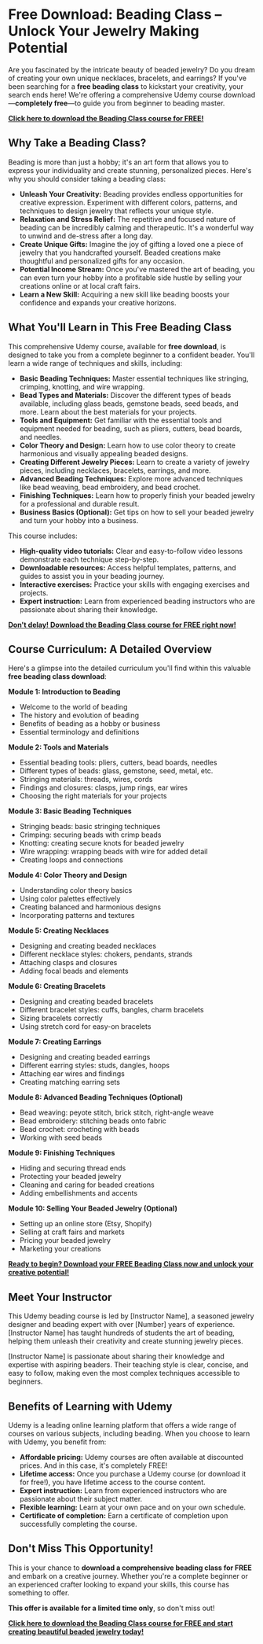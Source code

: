 # Free Download: Beading Class – Unlock Your Jewelry Making Potential

Are you fascinated by the intricate beauty of beaded jewelry? Do you dream of creating your own unique necklaces, bracelets, and earrings? If you've been searching for a **free beading class** to kickstart your creativity, your search ends here! We're offering a comprehensive Udemy course download—**completely free**—to guide you from beginner to beading master.

[**Click here to download the Beading Class course for FREE!**](https://udemywork.com/beading-class)

## Why Take a Beading Class?

Beading is more than just a hobby; it's an art form that allows you to express your individuality and create stunning, personalized pieces. Here's why you should consider taking a beading class:

*   **Unleash Your Creativity:** Beading provides endless opportunities for creative expression. Experiment with different colors, patterns, and techniques to design jewelry that reflects your unique style.
*   **Relaxation and Stress Relief:** The repetitive and focused nature of beading can be incredibly calming and therapeutic. It's a wonderful way to unwind and de-stress after a long day.
*   **Create Unique Gifts:** Imagine the joy of gifting a loved one a piece of jewelry that you handcrafted yourself. Beaded creations make thoughtful and personalized gifts for any occasion.
*   **Potential Income Stream:** Once you've mastered the art of beading, you can even turn your hobby into a profitable side hustle by selling your creations online or at local craft fairs.
*   **Learn a New Skill:** Acquiring a new skill like beading boosts your confidence and expands your creative horizons.

## What You'll Learn in This Free Beading Class

This comprehensive Udemy course, available for **free download**, is designed to take you from a complete beginner to a confident beader. You'll learn a wide range of techniques and skills, including:

*   **Basic Beading Techniques:** Master essential techniques like stringing, crimping, knotting, and wire wrapping.
*   **Bead Types and Materials:** Discover the different types of beads available, including glass beads, gemstone beads, seed beads, and more. Learn about the best materials for your projects.
*   **Tools and Equipment:** Get familiar with the essential tools and equipment needed for beading, such as pliers, cutters, bead boards, and needles.
*   **Color Theory and Design:** Learn how to use color theory to create harmonious and visually appealing beaded designs.
*   **Creating Different Jewelry Pieces:** Learn to create a variety of jewelry pieces, including necklaces, bracelets, earrings, and more.
*   **Advanced Beading Techniques:** Explore more advanced techniques like bead weaving, bead embroidery, and bead crochet.
*   **Finishing Techniques:** Learn how to properly finish your beaded jewelry for a professional and durable result.
*   **Business Basics (Optional):** Get tips on how to sell your beaded jewelry and turn your hobby into a business.

This course includes:

*   **High-quality video tutorials:** Clear and easy-to-follow video lessons demonstrate each technique step-by-step.
*   **Downloadable resources:** Access helpful templates, patterns, and guides to assist you in your beading journey.
*   **Interactive exercises:** Practice your skills with engaging exercises and projects.
*   **Expert instruction:** Learn from experienced beading instructors who are passionate about sharing their knowledge.

[**Don't delay! Download the Beading Class course for FREE right now!**](https://udemywork.com/beading-class)

## Course Curriculum: A Detailed Overview

Here's a glimpse into the detailed curriculum you'll find within this valuable **free beading class download**:

**Module 1: Introduction to Beading**

*   Welcome to the world of beading
*   The history and evolution of beading
*   Benefits of beading as a hobby or business
*   Essential terminology and definitions

**Module 2: Tools and Materials**

*   Essential beading tools: pliers, cutters, bead boards, needles
*   Different types of beads: glass, gemstone, seed, metal, etc.
*   Stringing materials: threads, wires, cords
*   Findings and closures: clasps, jump rings, ear wires
*   Choosing the right materials for your projects

**Module 3: Basic Beading Techniques**

*   Stringing beads: basic stringing techniques
*   Crimping: securing beads with crimp beads
*   Knotting: creating secure knots for beaded jewelry
*   Wire wrapping: wrapping beads with wire for added detail
*   Creating loops and connections

**Module 4: Color Theory and Design**

*   Understanding color theory basics
*   Using color palettes effectively
*   Creating balanced and harmonious designs
*   Incorporating patterns and textures

**Module 5: Creating Necklaces**

*   Designing and creating beaded necklaces
*   Different necklace styles: chokers, pendants, strands
*   Attaching clasps and closures
*   Adding focal beads and elements

**Module 6: Creating Bracelets**

*   Designing and creating beaded bracelets
*   Different bracelet styles: cuffs, bangles, charm bracelets
*   Sizing bracelets correctly
*   Using stretch cord for easy-on bracelets

**Module 7: Creating Earrings**

*   Designing and creating beaded earrings
*   Different earring styles: studs, dangles, hoops
*   Attaching ear wires and findings
*   Creating matching earring sets

**Module 8: Advanced Beading Techniques (Optional)**

*   Bead weaving: peyote stitch, brick stitch, right-angle weave
*   Bead embroidery: stitching beads onto fabric
*   Bead crochet: crocheting with beads
*   Working with seed beads

**Module 9: Finishing Techniques**

*   Hiding and securing thread ends
*   Protecting your beaded jewelry
*   Cleaning and caring for beaded creations
*   Adding embellishments and accents

**Module 10: Selling Your Beaded Jewelry (Optional)**

*   Setting up an online store (Etsy, Shopify)
*   Selling at craft fairs and markets
*   Pricing your beaded jewelry
*   Marketing your creations

[**Ready to begin? Download your FREE Beading Class now and unlock your creative potential!**](https://udemywork.com/beading-class)

## Meet Your Instructor

This Udemy beading course is led by [Instructor Name], a seasoned jewelry designer and beading expert with over [Number] years of experience. [Instructor Name] has taught hundreds of students the art of beading, helping them unleash their creativity and create stunning jewelry pieces.

[Instructor Name] is passionate about sharing their knowledge and expertise with aspiring beaders. Their teaching style is clear, concise, and easy to follow, making even the most complex techniques accessible to beginners.

## Benefits of Learning with Udemy

Udemy is a leading online learning platform that offers a wide range of courses on various subjects, including beading. When you choose to learn with Udemy, you benefit from:

*   **Affordable pricing:** Udemy courses are often available at discounted prices. And in this case, it's completely FREE!
*   **Lifetime access:** Once you purchase a Udemy course (or download it for free!), you have lifetime access to the course content.
*   **Expert instruction:** Learn from experienced instructors who are passionate about their subject matter.
*   **Flexible learning:** Learn at your own pace and on your own schedule.
*   **Certificate of completion:** Earn a certificate of completion upon successfully completing the course.

## Don't Miss This Opportunity!

This is your chance to **download a comprehensive beading class for FREE** and embark on a creative journey. Whether you're a complete beginner or an experienced crafter looking to expand your skills, this course has something to offer.

**This offer is available for a limited time only**, so don't miss out!

[**Click here to download the Beading Class course for FREE and start creating beautiful beaded jewelry today!**](https://udemywork.com/beading-class)
